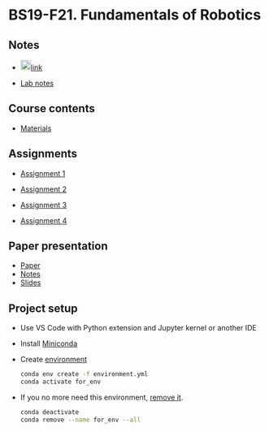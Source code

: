 # BS19-F21. Fundamentals of Robotics

## Notes
* <img src="https://cdn.mathcha.io/resources/logo.png" width="20" title="hover text">[link](https://www.mathcha.io/editor/e286dsrQtZGIV9I7KwV0SyWJD8eCvDj4NjUlweK7q)

* [Lab notes](./labs.md)

## Course contents
* [Materials](https://drive.google.com/drive/u/0/folders/19OD0xInOgmU1n-m1atUINEl8hVBX_fTt)

## Assignments
* [Assignment 1](./Assignment1/description.md)

* [Assignment 2](./Assignment2/description.md)

* [Assignment 3](./Assignment3/description.md)

* [Assignment 4](./Assignment4/description.md)

## Paper presentation
* [Paper](https://drive.google.com/file/d/15MOYURm9m_bh1FBhGvIwaftpDl5J70pV/view?usp=sharing)
* [Notes](https://www.mathcha.io/editor/z8nnJHmwUE7fyghxx6EWKcq0jjpMcZkoL4NHZjLq5l)
* [Slides]()

## Project setup
* Use VS Code with Python extension and Jupyter kernel or another IDE

* Install [Miniconda](https://conda.io/en/latest/miniconda.html)

* Create [environment](https://docs.conda.io/projects/conda/en/latest/user-guide/tasks/manage-environments.html#creating-an-environment-from-an-environment-yml-file)
    ```sh
    conda env create -f environment.yml
    conda activate for_env
    ```

* If you no more need this environment, [remove it](https://docs.conda.io/projects/conda/en/latest/user-guide/tasks/manage-environments.html#removing-an-environment).
    ```sh
    conda deactivate
    conda remove --name for_env --all
    ```
